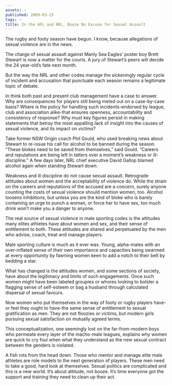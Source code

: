```yaml
---
assets: ~
published: 2009-03-15
tags: ~
title: In the AFL and NRL, Booze No Excuse for Sexual Assault
---
```

The rugby and footy season have begun. I know, because allegations of
sexual violence are in the news.

The charge of sexual assault against Manly Sea Eagles’ poster boy Brett
Stewart is now a matter for the courts. A jury of Stewart’s peers will
decide the 24 year-old’s fate next month.

But the way the NRL and other codes manage the sickeningly regular cycle
of incident and accusation that punctuate each season remains a
legitimate topic of debate.

In think both past and present club management have a case to answer.
Why are consequences for players still being meted out on a case-by-case
basis? Where is the policy for handling such incidents-endorsed by
league, club and association alike-that ensures openness, accountability
and consistency of response? Why must key figures persist in making
statements that betray the most appalling lack of insight into the
causes of sexual violence, and its impact on victims?

Take former NSW Origin coach Phil Gould, who used breaking news about
Stewart to re-issue his call for alcohol to be banned during the season.
“These blokes need to be saved from themselves,” said Gould. “Careers
and reputations are being left in tatters over a moment’s weakness or
ill-discipline.” A few days later, NRL chief executive David Gallop
blamed alcohol again when standing Stewart down.

Weakness and ill discipline do not cause sexual assault. Retrograde
attitudes about women and the acceptability of violence do. While the
strain on the careers and reputations of the accused are a concern,
surely anyone counting the costs of sexual violence should mention
women, too. Alcohol loosens inhibitions, but unless you are the kind of
bloke who is barely containing an urge to punch a woman, or force her to
have sex, too much drink won’t make you a danger to anyone.

The real source of sexual violence in male sporting codes is the
attitudes many elites athletes have about women and sex, and their sense
of entitlement to both. These attitudes are shared and perpetuated by
the men who advise, coach, treat and manage players.

Male sporting culture is much as it ever was. Young, alpha-males with an
over-inflated sense of their own importance and capacities being swarmed
at every opportunity by fawning women keen to add a notch to their belt
by bedding a star.

What has changed is the attitudes women, and some sections of society,
have about the legitimacy and limits of such engagements. Once such
women might have been labeled groupies or whores looking to bolster a
flagging sense of self-esteem or bag a husband through calculated
dispersal of sexual favours.

Now women who put themselves in the way of footy or rugby players
have-or feel they ought to have-the same sense of entitlement to sexual
gratification as men. They are not floozies or victims, but modern girls
pursuing sexual satisfaction on mutually agreed terms.

This conceptualization, one seemingly lost on the far-from-modern boys
who permeate every layer of the macho-male leagues, explains why women
are quick to cry foul when what they understand as the new sexual
contract between the genders is violated.

A fish rots from the head down. Those who mentor and manage elite male
athletes are role models to the next generation of players. These men
need to take a good, hard look at themselves. Sexual politics are
complicated and this is a new world. It’s about attitude, not booze.
It’s time everyone got the support and training they need to clean up
their act.